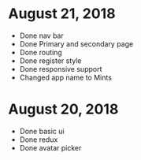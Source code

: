 # August 21, 2018
- Done nav bar
- Done Primary and secondary page
- Done routing
- Done register style
- Done responsive support
- Changed app name to Mints

# August 20, 2018
- Done basic ui
- Done redux
- Done avatar picker
